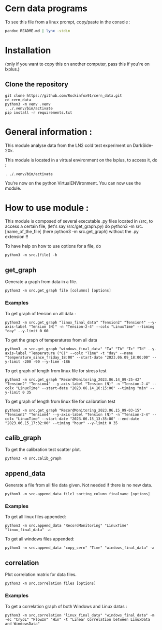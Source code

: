 # Cern data programs

To see this file from a linux prompt, copy/paste in the console :


````sh
pandoc README.md | lynx -stdin
````

# Installation
(only if you want to copy this on another computer, pass this if you're on lxplus.)

## Clone the repository
````shell
git clone https://github.com/Rockinfox91/cern_data.git
cd cern_data
python3 -m venv .venv
. ./.venv/bin/activate
pip install -r requirements.txt
````

# General information :

This module analyse data from the LN2 cold test experiment on DarkSide-20k.

This module is located in a virtual environment on the lxplus, to access it, do :

````shell
. ./.venv/bin/activate
````

You're now on the python VirtualENVironment. You can now use the module.

# How to use module :

This module is composed of several executable .py files located in /src, to access a certain file,
(let's say /src/get_graph.py) do python3 -m src.[name_of_the_file] (here python3 -m src.get_graph) without
the .py extension !!

To have help on how to use options for a file, do
````shell
python3 -m src.[file] -h
````

## get_graph
Generate a graph from data in a file.
````shell
python3 -m src.get_graph file [columns] [options]
````
### Examples
To get graph of tension on all data : 
````shell
python3 -m src.get_graph "linux_final_data" "Tension2" "Tension4" --y-axis-label "Tension (N)" -n "Tension-2-4" --colx "LinuxTime" --timing "day" --y-limit 0 60
````
To get the graph of temperatures from all data
````shell
python3 -m src.get_graph "windows_final_data" "Ta" "Tb" "Tc" "Td" --y-axis-label "Temperature (°C)" --colx "Time" -t "day" --name "temperature_since_friday_18:00" --start-date "2023.06.09_18:00:00" --y-limit -200 -90 --y-line -186
````
To get graph of length from linux file for stress test
````shell
python3 -m src.get_graph "RecordMonitoring_2023.06.14_09-25-42" "Tension2" "Tension4" --y-axis-label "Tension (N)" -n "Tension-2-4" --colx "LinuxTime" --start-date "2023.06.14_10:15:00" --timing "min" --y-limit 0 35
````
To get graph of length from linux file for calibration test
````shell
python3 -m src.get_graph "RecordMonitoring_2023.06.15_09-03-15" "Tension2" "Tension4" --y-axis-label "Tension (N)" -n "Tension-2-4" --colx "LinuxTime" --start-date "2023.06.15_13:35:00" --end-date "2023.06.15_17:32:00" --timing "hour" --y-limit 0 35
````

## calib_graph
To get the calibration test scatter plot.
````shell
python3 -m src.calib_graph
````

## append_data
Generate a file from all file data given. Not needed if there is no new data.
````shell
python3 -m src.append_data file1 sorting_column finalname [options]
````

### Examples
To get all linux files appended:
````shell
python3 -m src.append_data "RecordMonitoring" "LinuxTime" "linux_final_data" -a
````
To get all windows files appended:
````shell
python3 -m src.append_data "copy_cern" "Time" "windows_final_data" -a
````

## correlation
Plot correlation matrix for data files.
````shell
python3 -m src.correlation files [options]
````

### Examples
To get a correlation graph of both Windows and Linux datas :
````shell
python3 -m src.correlation "linux_final_data" "windows_final_data" -m -ec "CryoL" "FlowIn" "Hin" -t "Linear Correlation between LinuxData and WindowsData"
````